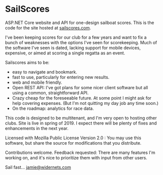# SailScores


ASP.NET Core website and API for one-design sailboat scores. This is the code
for the site hosted at [sailscores.com][1].

I've been keeping scores for our club for a few years and want to fix a bunch of
weaknesses with the options I've seen for scorekeeping. Much of the software I've seen is
dated, lacking support for mobile devices, expensive, or aimed at scoring a
single regatta as an event.

Sailscores aims to be:
- easy to navigate and bookmark.
- fast to use, particularly for entering new results.
- web and mobile friendly.
- Open REST API: I've got plans for some nicer client software but all using a common, straightforward API.
- Crazy cheap for the foreseeable future. At some point I might ask for help covering expenses. (But I'm not quitting my day job any time soon.)
- On the roadmap: analytics for race data.

This code is designed to be multitenant, and I'm very open to hosting other clubs. Site
is live in spring of 2019. I expect there will be plenty of fixes and enhancements in the next year.

Licensed with Mozilla Public License Version 2.0 : You may use this software, but
share the source for modifications that you distribute.

Contributions welcome. Feedback requested: There are many features I'm working
on, and it's nice to prioritize them with input from other users.


Sail fast...
jamie@widernets.com

[1]: https://sailscores.com
